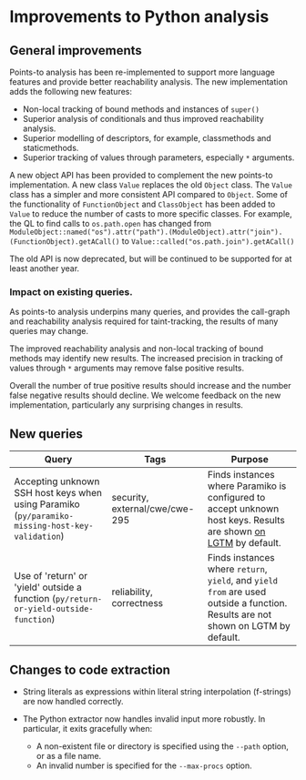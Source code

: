 # Improvements to Python analysis


## General improvements

Points-to analysis has been re-implemented to support more language features and provide better reachability analysis.
The new implementation adds the following new features:

* Non-local tracking of bound methods and instances of `super()`
* Superior analysis of conditionals and thus improved reachability analysis.
* Superior modelling of descriptors, for example, classmethods and staticmethods.
* Superior tracking of values through parameters, especially `*` arguments.

A new object API has been provided to complement the new points-to implementation.
A new class `Value` replaces the old `Object` class. The `Value` class has a simpler and more consistent API compared to `Object`.
Some of the functionality of `FunctionObject` and `ClassObject` has been added to `Value` to reduce the number of casts to more specific classes.
For example, the QL to find calls to `os.path.open` has changed from
`ModuleObject::named("os").attr("path").(ModuleObject).attr("join").(FunctionObject).getACall()`
to
`Value::called("os.path.join").getACall()`

The old API is now deprecated, but will be continued to be supported for at least another year.

### Impact on existing queries.

As points-to analysis underpins many queries, and provides the call-graph and reachability analysis required for taint-tracking, the results of many queries may change.

The improved reachability analysis and non-local tracking of bound methods may identify new results.
The increased precision in tracking of values through `*` arguments may remove false positive results.

Overall the number of true positive results should increase and the number false negative results should decline.
We welcome feedback on the new implementation, particularly any surprising changes in results.

## New queries

| **Query** | **Tags** | **Purpose** |
|-----------|----------|-------------|
| Accepting unknown SSH host keys when using Paramiko (`py/paramiko-missing-host-key-validation`) | security, external/cwe/cwe-295 | Finds instances where Paramiko is configured to accept unknown host keys. Results are shown [on LGTM](https://lgtm.com/rules/1508297729270/) by default. |
| Use of 'return' or 'yield' outside a function (`py/return-or-yield-outside-function`) | reliability, correctness | Finds instances where `return`, `yield`, and `yield from` are used outside a function. Results are not shown on LGTM by default. |

## Changes to code extraction

* String literals as expressions within literal string interpolation (f-strings) are now handled correctly.

* The Python extractor now handles invalid input more robustly. In particular, it exits gracefully when:

    * A non-existent file or directory is specified using the `--path` option, or as a file name.
    * An invalid number is specified for the `--max-procs` option.
